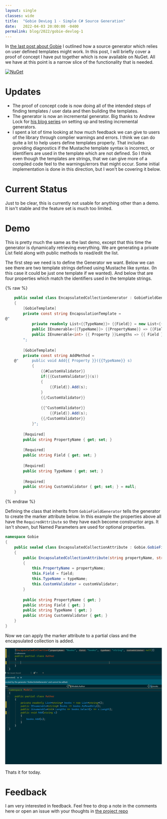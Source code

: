 ```yaml
---
layout: single
classes: wide
title:  "Gobie DevLog 1 - Simple C# Source Generation"
date:   2022-04-03 20:00:00 -0400
permalink: blog/2022/gobie-devlog-1
---
```


In [the last post about Gobie](/blog/2021/simplifying-csharp-source-generation) I outlined how a source generator which relies on user defined templates might work. In this post, I will briefly cover a proof of concept I have put together which is now available on NuGet. All we have at this point is a narrow slice of the functionality that is needed.

[![NuGet](https://shields.io/nuget/v/Gobie.svg)](https://www.nuget.org/packages/Gobie/)

# Updates

* The proof of concept code is now doing all of the intended steps of finding templates / user data and then building the templates.
* The generator is now an incremental generator. Big thanks to Andrew Lock for [his blog series](https://andrewlock.net/creating-a-source-generator-part-1-creating-an-incremental-source-generator/) on setting up and testing incremental generators.
* I spent a lot of time looking at how much feedback we can give to users of the library through complier warnings and errors. I think we can do quite a lot to help users define templates properly. That includes providing diagnostics if the Mustache template syntax is incorrect, or Identifiers are used in the template which are not defined. So I think even though the templates are strings, that we can give more of a compiled code feel to the warnings/errors that might occur. Some initial implementation is done in this direction, but I won't be covering it below.

# Current Status

Just to be clear, this is currently not usable for anything other than a demo. It isn't stable and the feature set is much too limited.

# Demo

This is pretty much the same as the last demo, except that this time the generator is dynamically retrieving everything. We are generating a private List field along with public methods to read/edit the list.

The first step we need is to define the Generator we want. Below we can see there are two template strings defined using Mustache like syntax. (In this case it could be just one template if we wanted). And below that are four properties which match the identifiers used in the template strings. 

{% raw %}
``` csharp
    public sealed class EncapsulatedCollectionGenerator : GobieFieldGenerator
    {
        [GobieTemplate]
        private const string EncapsulationTemplate =
@"
            private readonly List<{{TypeName}}> {{Field}} = new List<{{TypeName}}>();
            public IEnumerable<{{TypeName}}> {{PropertyName}} => {{Field}}.AsReadOnly();
            public IEnumerable<int> {{ Property }}Lengths => {{ Field }}.Select(x => x.Length);
        ";

        [GobieTemplate]
        private const string AddMethod =
    @"      public void Add{{ Property }}({{TypeName}} s)
            {
                {{#CustomValidator}}
                if({{CustomValidator}}(s))
                {
                    {{Field}}.Add(s);
                }
                {{/CustomValidator}}

                {{^CustomValidator}}
                    {{Field}}.Add(s);
                {{/CustomValidator}}
            }";

        [Required]
        public string PropertyName { get; set; }

        [Required]
        public string Field { get; set; }

        [Required]
        public string TypeName { get; set; }

        [Required]
        public string CustomValidator { get; set; } = null;
    }
```
{% endraw %}

Defining the class that inherits from `GobieFieldGenerator` tells the generator to create the marker attribute below. In this example the properties above all have the `RequiredAttribute` so they have each become constructor args. It isn't shown, but Named Parameters are used for optional properties.

``` csharp 
namespace Gobie
{
    public sealed class EncapsulatedCollectionAttribute : Gobie.GobieFieldGeneratorAttribute
    {
        public EncapsulatedCollectionAttribute(string propertyName, string field, string typeName, string customValidator = null)
        {
            this.PropertyName = propertyName;
            this.Field = field;
            this.TypeName = typeName;
            this.CustomValidator = customValidator;
        }

        public string PropertyName { get; }
        public string Field { get; }
        public string TypeName { get; }
        public string CustomValidator { get; }
    }
}
```

Now we can apply the marker attribute to a partial class and the encapsulated collection is added. 

![](/images/2022/gobie-devlog-1/gobie-devlog-1-demo.gif)

Thats it for today.

# Feedback

I am very interested in feedback. Feel free to drop a note in the comments here or open an issue with your thoughts in [the project repo](https://github.com/Siphonophora/Gobie)
